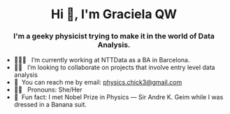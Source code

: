 <h1 align="center">Hi 👋, I'm Graciela QW</h1>


<h3 align="center">I'm a geeky physicist trying to make it in the world of Data Analysis.</h3>



- 👩🏻‍💻 &nbsp; I’m currently working at NTTData as a BA in Barcelona.
- 💪🏼 &nbsp; I’m looking to collaborate on projects that involve entry level data analysis
- 📧 &nbsp;You can reach me by email: physics.chick3@gmail.com
- 👩🏻 &nbsp; Pronouns: She/Her
- 🍌 &nbsp;Fun fact: I met Nobel Prize in Physics — Sir Andre K. Geim while I was dressed in a Banana suit. 
